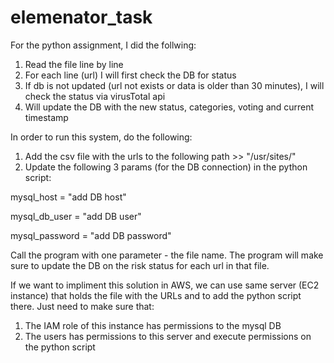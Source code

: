 # elemenator_task
For the python assignment, I did the follwing:
1. Read the file line by line
2. For each line (url) I will first check the DB for status
3. If db is not updated (url not exists or data is older than 30 minutes), I will check the status via virusTotal api
4. Will update the DB with the new status, categories, voting and current timestamp


In order to run this system, do the following:
1. Add the csv file with the urls to the following path >> "/usr/sites/"
2. Update the following 3 params (for the DB connection) in the python script:

mysql_host = "add DB host"

mysql_db_user = "add DB user"

mysql_password = "add DB password"


Call the program with one parameter - the file name.
The program will make sure to update the DB on the risk status for each url in that file.


If we want to impliment this solution in AWS, we can use same server (EC2 instance) that holds the file with the URLs and to add the python script there.
Just need to make sure that:
1. The IAM role of this instance has permissions to the mysql DB
2. The users has permissions to this server and execute permissions on the python script
